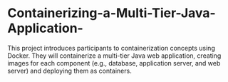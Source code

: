 # Containerizing-a-Multi-Tier-Java-Application-
This project introduces participants to containerization concepts using Docker. They will containerize a  multi-tier Java web application, creating images for each component (e.g., database, application server,  and web server) and deploying them as containers.
